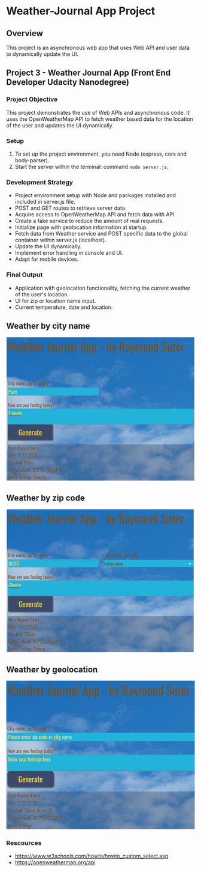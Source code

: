 # Weather-Journal App Project

## Overview
This project is an asynchronous web app that uses Web API and user data to dynamically update the UI. 

## Project 3 - Weather Journal App (Front End Developer Udacity Nanodegree)
### Project Objective
This project demonstrates the use of Web APIs and asynchronous code.
It uses the OpenWeatherMap API to fetch weather based data for the location of the user and updates the UI dynamically. 
### Setup
1. To set up the project environment, you need Node (express, cors and body-parser).
2. Start the server within the terminal: command `node server.js`.

### Development Strategy
* Project environment setup with Node and packages installed and included in server.js file.
* POST and GET routes to retrieve server data.
* Acquire access to OpenWeatherMap API and fetch data with API
* Create a fake service to reduce the amount of real requests.
* Initialize page with geolocation information at startup.
* Fetch data from Weather service and POST specific data to the global container within server.js (localhost).
* Update the UI dynamically.
* Implement error handling in console and UI.
* Adapt for mobile devices.

### Final Output
* Application with geolocation functionality, fetching the current weather of the user's location.
* UI for zip or location name input.
* Current temperature, date and location.


## Weather by city name
![Weather by city name](https://github.com/Suter-IK/udacity/blob/main/FrontEndWebDeveloper/03-WeatherJournal/website/images/SearchByCityName.png?raw=true)

## Weather by zip code
![Weather by city name](https://github.com/Suter-IK/udacity/blob/main/FrontEndWebDeveloper/03-WeatherJournal/website/images/SearchByZipCode.png?raw=true)

## Weather by geolocation
![Weather by city name](https://github.com/Suter-IK/udacity/blob/main/FrontEndWebDeveloper/03-WeatherJournal/website/images/SearchByGeoLocation.png?raw=true)

### Rescources
 * https://www.w3schools.com/howto/howto_custom_select.asp
 * https://openweathermap.org/api

